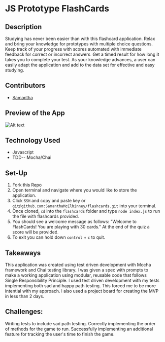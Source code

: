 # JS Prototype FlashCards 

## Description

Studying has never been easier than with this flashcard application. Relax and bring your knowledge for prototypes with multiple choice questions. Keep track of your progress with scores automated with immediate feedback for correct or incorrect answers. Get a timed result for how long it takes you to complete your test. As your knowledge advances, a user can easily adapt the application and add to the data set for effective and easy studying. 

## Contributors

- [Samantha](https://github.com/SamanthaMcElhinney)

## Preview of the App

![Alt text](flashcards2.gif)

## Technology Used

* Javascript
* TDD-- Mocha/Chai

## Set-Up

1. Fork this Repo
1. Open terminal and navigate where you would like to store the application. 
1. Click `SSH` and copy and paste key or `git@github.com:SamanthaMcElhinney/flashcards.git` into your terminal.
1. Once cloned, `cd` into the `flashcards` folder and type `node index.js` to run the file with flashcards provided.  
1. You should see a welcome message as follows: "Welcome to FlashCards! You are playing with 30 cards." At the end of the quiz a score will be provided. 
1. To exit you can hold down `control` + `c` to quit.

## Takeaways

This application was created using test driven development with Mocha framework and Chai testing library. I was given a spec with prompts to make a working application using modular, reusable code that follows Single Responsibility Principle. I used test driven development with my tests implementing both sad and happy path testing. This forced me to be more intential with my approach. I also used a project board for creating the MVP in less than 2 days. 

## Challenges:

Writing tests to include sad path testing.
Correctly implementing the order of methods for the game to run.
Successfully implementing an additional feature for tracking the user's time to finish the game.